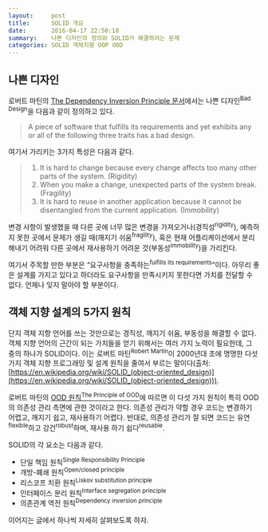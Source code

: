 ```yaml
---
layout:     post
title:      SOLID 개요
date:       2016-04-17 22:50:18
summary:    나쁜 디자인의 정의와 SOLID가 해결하려는 문제
categories: SOLID 객체지향 OOP OOD
---
```


## 나쁜 디자인

로버트 마틴의 [The Dependency Inversion Principle 문서](https://drive.google.com/file/d/0BwhCYaYDn8EgMjdlMWIzNGUtZTQ0NC00ZjQ5LTkwYzQtZjRhMDRlNTQ3ZGMz/view)에서는 나쁜 디자인<sup>Bad Design</sup>을 다음과 같이 정의하고 있다.

> A piece of software that fulfills its requirements and yet exhibits any or all of the following three traits has a bad design.

여기서 가리키는 3가지 특성은 다음과 같다.

> 1. It is hard to change because every change affects too many other parts of the system. (Rigidity)
> 2. When you make a change, unexpected parts of the system break. (Fragility)
> 3. It is hard to reuse in another application because it cannot be disentangled from the current application. (Immobility)

변경 사항이 발생했을 때 다른 곳에 너무 많은 변경을 가져오거나(경직성<sup>rigidity</sup>), 예측하지 못한 곳에서 문제가 생길 때(깨지기 쉬움<sup>fragility</sup>), 혹은 현재 어플리케이션에서 분리해내기 어려워 다른 곳에서 재사용하기 어려운 것(부동성<sup>immobility</sup>)을 가리킨다.

여기서 주목할 만한 부분은 “요구사항을 충족하는<sup>fulfills its requirements</sup>”이다. 아무리 좋은 설계를 가지고 있다고 하더라도 요구사항을 만족시키지 못한다면 가치를 전달할 수 없다. 언제나 잊지 말아야 할 부분이다.

## 객체 지향 설계의 5가지 원칙

단지 객체 지향 언어를 쓰는 것만으로는 경직성, 깨지기 쉬움, 부동성을 해결할 수 없다. 객체 지향 언어의 근간이 되는 가치들을 얻기 위해서는 여러 가지 노력이 필요한데, 그 중의 하나가 SOLID이다. 이는 로버트 마틴<sup>Robert Martin</sup>이 2000년대 초에 명명한 다섯 가지 객체 지향 프로그래밍 및 설계 원칙을 줄여서 부르는 말이다(출처: [https://en.wikipedia.org/wiki/SOLID_(object-oriented_design)](https://en.wikipedia.org/wiki/SOLID_(object-oriented_design))).

로버트 마틴의 [OOD 원칙<sup>The Principle of OOD</sup>](http://butunclebob.com/ArticleS.UncleBob.PrinciplesOfOod)에 따르면 이 다섯 가지 원칙이 특히 OOD의 의존성 관리 측면에 관한 것이라고 한다. 의존성 관리가 약할 경우 코드는 변경하기 어렵고, 깨지기 쉽고, 재사용하기 어렵다. 반대로, 의존성 관리가 잘 되면 코드는 유연<sup>flexible</sup>하고 강건<sup>robust</sup>하며, 재사용 하기 쉽다<sup>reusable</sup>.

SOLID의 각 요소는 다음과 같다.

- 단일 책임 원칙<sup>Single Responsibility Principle</sup>
- 개방-폐쇄 원칙<sup>Open/closed principle</sup>
- 리스코프 치환 원칙<sup>Liskov substitution principle</sup>
- 인터페이스 분리 원칙<sup>Interface segregation principle</sup>
- 의존관계 역전 원칙<sup>Dependency inversion principle</sup>

이어지는 글에서 하나씩 자세히 살펴보도록 하자.
